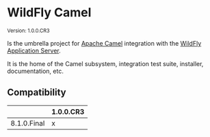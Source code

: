 # WildFly Camel

<small>
Version: 1.0.0.CR3
</small>

Is the umbrella project for [Apache Camel](http://camel.apache.org/) integration with the [WildFly Application Server](http://wildfly.org/).

It is the home of the Camel subsystem, integration test suite, installer, documentation, etc.

## Compatibility

|             | 1.0.0.CR3 |
| ----------- | --------- |
| 8.1.0.Final |     x     |

